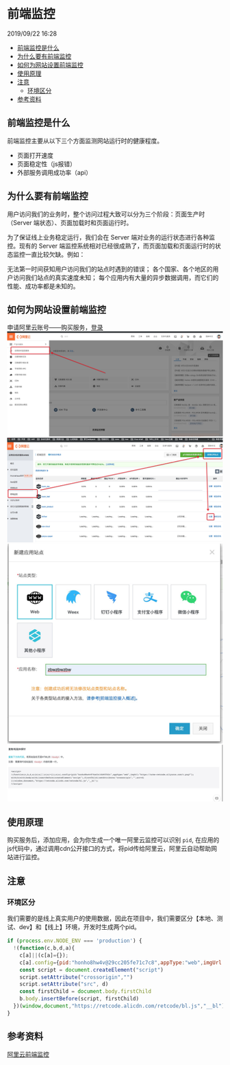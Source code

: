 # 前端监控

2019/09/22 16:28

<!-- TOC -->

- [前端监控是什么](#前端监控是什么)
- [为什么要有前端监控](#为什么要有前端监控)
- [如何为网站设置前端监控](#如何为网站设置前端监控)
- [使用原理](#使用原理)
- [注意](#注意)
  - [环境区分](#环境区分)
- [参考资料](#参考资料)

<!-- /TOC -->

## 前端监控是什么

前端监控主要从以下三个方面监测网站运行时的健康程度。

- 页面打开速度
- 页面稳定性（js报错）
- 外部服务调用成功率（api）

## 为什么要有前端监控

用户访问我们的业务时，整个访问过程大致可以分为三个阶段：页面生产时（Server 端状态）、页面加载时和页面运行时。

为了保证线上业务稳定运行，我们会在 Server 端对业务的运行状态进行各种监控。现有的 Server 端监控系统相对已经很成熟了，而页面加载和页面运行时的状态监控一直比较欠缺。例如：

无法第一时间获知用户访问我们的站点时遇到的错误；
各个国家、各个地区的用户访问我们站点的真实速度未知；
每个应用内有大量的异步数据调用，而它们的性能、成功率都是未知的。

## 如何为网站设置前端监控

申请阿里云账号——购买服务，[登录](https://signin.aliyun.com/1796066747675887/login.htm)
![前端监控1](../assets/前端监控1.jpg)
![前端监控2](../assets/前端监控2.jpg)
![前端监控3](../assets/前端监控3.jpg)
![前端监控4](../assets/前端监控4.jpg)

## 使用原理

购买服务后，添加应用，会为你生成一个唯一阿里云监控可以识别 `pid`, 在应用的js代码中，通过调用cdn公开接口的方式，将pid传给阿里云，阿里云自动帮助网站进行监控。

## 注意

### 环境区分

我们需要的是线上真实用户的使用数据，因此在项目中，我们需要区分【本地、测试、dev】和【线上】环境，开发时生成两个pid。

```js
if (process.env.NODE_ENV === 'production') {
  !(function(c,b,d,a){
    c[a]||(c[a]={});
    c[a].config={pid:"honho8hw4v@29cc205fe71c7c8",appType:"web",imgUrl:"https://arms-retcode.aliyuncs.com/r.png?"};
    const script = document.createElement("script")
    script.setAttribute("crossorigin","")
    script.setAttribute("src", d)
    const firstChild = document.body.firstChild
    b.body.insertBefore(script, firstChild)
  })(window,document,"https://retcode.alicdn.com/retcode/bl.js","__bl");
}
```

## 参考资料

[阿里云前端监控](https://help.aliyun.com/document_detail/58652.html?spm=a2c4g.11186623.6.617.d26b3ddfk41C9a)
